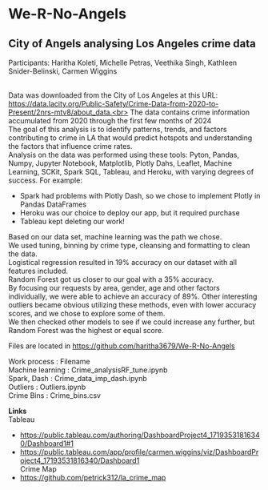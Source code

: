 # We-R-No-Angels<br>
## City of Angels analysing Los Angeles crime data<br>

Participants:  Haritha Koleti, Michelle Petras, Veethika Singh, Kathleen Snider-Belinski, Carmen Wiggins<br><br>

Data was downloaded from the City of Los Angeles at this URL:  https://data.lacity.org/Public-Safety/Crime-Data-from-2020-to-Present/2nrs-mtv8/about_data.<br>
The data contains crime information accumulated from 2020 through the first few months of 2024<br>
The goal of this analysis is to identify patterns, trends, and factors contributing to crime in LA that would predict hotspots and understanding the factors that influence crime rates.  <br>
Analysis on the data was performed using these tools:  Pyton, Pandas, Numpy, Jupyter Notebook, Matplotlib, Plotly Dahs, Leaflet, Machine Learning, SCKit, Spark SQL, Tableau, and Heroku, with varying degrees of success.  For example:<br>
 - Spark had problems with Plotly Dash, so we chose to implement Plotly in Pandas DataFrames
 - Heroku was our choice to deploy our app, but it required purchase
 - Tableau kept deleting our work!

Based on our data set, machine learning was the path we chose.<br>
We used tuning, binning by crime type, cleansing and formatting to clean the data.<br>
Logistical regression resulted in 19% accuracy on our dataset with all features included.<br>
Random Forest got us closer to our goal with a 35% accuracy.<br>
By focusing our requests by area, gender, age and other factors individually, we were able to achieve an accuracy of 89%.  Other interesting outliers became obvious utilizing these methods, even with lower accuracy scores, and we chose to explore some of them.<br>
We then checked other models to see if we could increase any further, but Random Forest was the highest or equal score.<br>


Files are located in https://github.com/haritha3679/We-R-No-Angels<br>

Work process : Filename<br>
Machine learning : Crime_analysisRF_tune.ipynb<br>
Spark, Dash :  Crime_data_imp_dash.ipynb<br>
Outliers : Outliers.ipynb<br>
Crime Bins : Crime_bins.csv<br>

<strong>Links</strong><br>
Tableau
  - https://public.tableau.com/authoring/DashboardProject4_17193531816340/Dashboard1#1<br>
  - https://public.tableau.com/app/profile/carmen.wiggins/viz/DashboardProject4_17193531816340/Dashboard1<br>
Crime Map
 - https://github.com/petrick312/la_crime_map<br>
